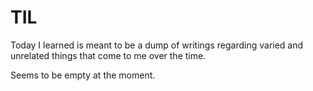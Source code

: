 # TIL

Today I learned is meant to be a dump of writings regarding varied and unrelated things that come to me over the time.

Seems to be empty at the moment.
